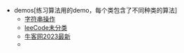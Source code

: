 * demos[练习算法用的demo，每个类包含了不同种类的算法]
    * [字符串操作](/com/algorithm/demos/DemoA1.java)
    * [leeCode未分类](/com/algorithm/demos/DemoA2.java)
    * [牛客网2023最新](/com/algorithm/demos/DemoA3.java)
    * 